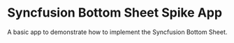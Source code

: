# Syncfusion Bottom Sheet Spike App

A basic app to demonstrate how to implement the Syncfusion Bottom Sheet.

